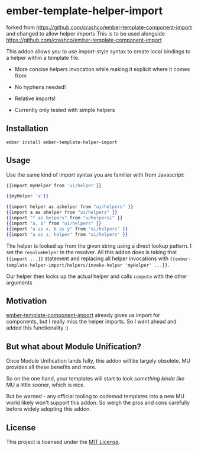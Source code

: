 ember-template-helper-import
==============================================================================

forked from https://github.com/crashco/ember-template-component-import and changed to allow helper imports
This is to be used alongside https://github.com/crashco/ember-template-component-import

This addon allows you to use import-style syntax to create local bindings to
a helper within a template file.

* More concise helpers invocation while making it explicit where it comes from
* No hyphens needed!
* Relative imports!

* Currently only tested with simple helpers

Installation
------------------------------------------------------------------------------

```
ember install ember-template-helper-import
```


Usage
------------------------------------------------------------------------------

Use the same kind of import syntax you are familiar with from Javascript:

```hbs
{{import myHelper from 'ui/helper'}}

{{myHelper 'a'}}

{{import helper as ashelper from "ui/helpers" }}
{{import a as ahelper from "ui/helpers" }}
{{import "* as helpers" from "u/helpersi" }}
{{import "a, b" from "ui/helpers" }}
{{import "a as x, b as y" from "ui/helpers" }}
{{import "a as z, helper" from "ui/helpers" }}
```

The helper is looked up from the given string using a direct lookup
pattern. I set the `resolveHelper` in the resolver. 
All this addon does is taking that `{{import ...}}` statement
and replacing all helper invocations with `{{ember-template-helper-import/helpers/invoke-helper 'myHelper' ...}}`.

Our helper then looks up the actual helper and calls `compute` with the other arguments

Motivation
------------------------------------------------------------------------------

[ember-template-component-import](https://github.com/crashco/ember-template-component-import)
already gives us import for components, but I really miss the helper imports.
So I went ahead and added this functionality :)


But what about Module Unification?
------------------------------------------------------------------------------

Once Module Unification lands fully, this addon will be largely obsolete. MU
provides all these benefits and more.

So on the one hand, your templates will start to look _something kinda like_
MU a little sooner, which is nice.

But be warned - any official tooling to codemod templates into a new MU world
likely won't support this addon. So weigh the pros and cons carefully before
widely adopting this addon.

License
------------------------------------------------------------------------------

This project is licensed under the [MIT License](LICENSE.md).
